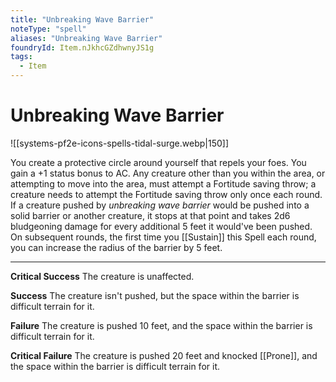 ```yaml
---
title: "Unbreaking Wave Barrier"
noteType: "spell"
aliases: "Unbreaking Wave Barrier"
foundryId: Item.nJkhcGZdhwnyJS1g
tags:
  - Item
---
```


# Unbreaking Wave Barrier
![[systems-pf2e-icons-spells-tidal-surge.webp|150]]

You create a protective circle around yourself that repels your foes. You gain a +1 status bonus to AC. Any creature other than you within the area, or attempting to move into the area, must attempt a Fortitude saving throw; a creature needs to attempt the Fortitude saving throw only once each round. If a creature pushed by _unbreaking wave barrier_ would be pushed into a solid barrier or another creature, it stops at that point and takes 2d6 bludgeoning damage for every additional 5 feet it would've been pushed. On subsequent rounds, the first time you [[Sustain]] this Spell each round, you can increase the radius of the barrier by 5 feet.

* * *

**Critical Success** The creature is unaffected.

**Success** The creature isn't pushed, but the space within the barrier is difficult terrain for it.

**Failure** The creature is pushed 10 feet, and the space within the barrier is difficult terrain for it.

**Critical Failure** The creature is pushed 20 feet and knocked [[Prone]], and the space within the barrier is difficult terrain for it.
